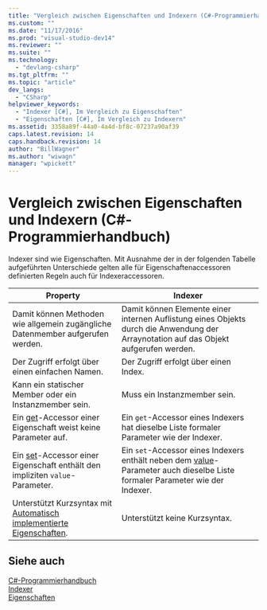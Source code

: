 ```yaml
---
title: "Vergleich zwischen Eigenschaften und Indexern (C#-Programmierhandbuch) | Microsoft Docs"
ms.custom: ""
ms.date: "11/17/2016"
ms.prod: "visual-studio-dev14"
ms.reviewer: ""
ms.suite: ""
ms.technology: 
  - "devlang-csharp"
ms.tgt_pltfrm: ""
ms.topic: "article"
dev_langs: 
  - "CSharp"
helpviewer_keywords: 
  - "Indexer [C#], Im Vergleich zu Eigenschaften"
  - "Eigenschaften [C#], Im Vergleich zu Indexern"
ms.assetid: 3358a89f-44a0-4a4d-bf8c-07237a90af39
caps.latest.revision: 14
caps.handback.revision: 14
author: "BillWagner"
ms.author: "wiwagn"
manager: "wpickett"
---
```

# Vergleich zwischen Eigenschaften und Indexern (C#-Programmierhandbuch)
Indexer sind wie Eigenschaften.  Mit Ausnahme der in der folgenden Tabelle aufgeführten Unterschiede gelten alle für Eigenschaftenaccessoren definierten Regeln auch für Indexeraccessoren.  
  
|Property|Indexer|  
|--------------|-------------|  
|Damit können Methoden wie allgemein zugängliche Datenmember aufgerufen werden.|Damit können Elemente einer internen Auflistung eines Objekts durch die Anwendung der Arraynotation auf das Objekt aufgerufen werden.|  
|Der Zugriff erfolgt über einen einfachen Namen.|Der Zugriff erfolgt über einen Index.|  
|Kann ein statischer Member oder ein Instanzmember sein.|Muss ein Instanzmember sein.|  
|Ein [get](../../../csharp/language-reference/keywords/get.md)\-Accessor einer Eigenschaft weist keine Parameter auf.|Ein `get`\-Accessor eines Indexers hat dieselbe Liste formaler Parameter wie der Indexer.|  
|Ein [set](../../../csharp/language-reference/keywords/set.md)\-Accessor einer Eigenschaft enthält den impliziten `value`\-Parameter.|Ein `set`\-Accessor eines Indexers enthält neben dem [value](../../../csharp/language-reference/keywords/value.md)\-Parameter auch dieselbe Liste formaler Parameter wie der Indexer.|  
|Unterstützt Kurzsyntax mit [Automatisch implementierte Eigenschaften](../../../csharp/programming-guide/classes-and-structs/auto-implemented-properties.md).|Unterstützt keine Kurzsyntax.|  
  
## Siehe auch  
 [C\#\-Programmierhandbuch](../../../csharp/programming-guide/index.md)   
 [Indexer](../../../csharp/programming-guide/indexers/index.md)   
 [Eigenschaften](../../../csharp/programming-guide/classes-and-structs/properties.md)